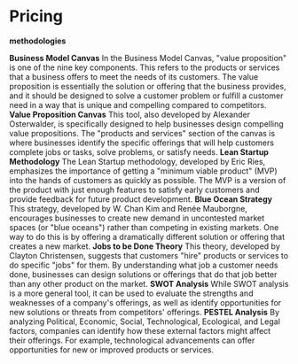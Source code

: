# Pricing

**methodologies**

**Business Model Canvas**
In the Business Model Canvas, "value proposition" is one of the nine key components. This refers to the products or services that a business offers to meet the needs of its customers. The value proposition is essentially the solution or offering that the business provides, and it should be designed to solve a customer problem or fulfill a customer need in a way that is unique and compelling compared to competitors.
**Value Proposition Canvas**
This tool, also developed by Alexander Osterwalder, is specifically designed to help businesses design compelling value propositions. The "products and services" section of the canvas is where businesses identify the specific offerings that will help customers complete jobs or tasks, solve problems, or satisfy needs.
**Lean Startup Methodology**
The Lean Startup methodology, developed by Eric Ries, emphasizes the importance of getting a "minimum viable product" (MVP) into the hands of customers as quickly as possible. The MVP is a version of the product with just enough features to satisfy early customers and provide feedback for future product development.
**Blue Ocean Strategy**
This strategy, developed by W. Chan Kim and Renée Mauborgne, encourages businesses to create new demand in uncontested market spaces (or "blue oceans") rather than competing in existing markets. One way to do this is by offering a dramatically different solution or offering that creates a new market.
**Jobs to be Done Theory**
This theory, developed by Clayton Christensen, suggests that customers "hire" products or services to do specific "jobs" for them. By understanding what job a customer needs done, businesses can design solutions or offerings that do that job better than any other product on the market.
**SWOT Analysis**
While SWOT analysis is a more general tool, it can be used to evaluate the strengths and weaknesses of a company's offerings, as well as identify opportunities for new solutions or threats from competitors' offerings.
**PESTEL Analysis**
By analyzing Political, Economic, Social, Technological, Ecological, and Legal factors, companies can identify how these external factors might affect their offerings. For example, technological advancements can offer opportunities for new or improved products or services.